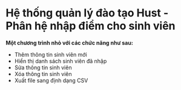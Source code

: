# Hệ thống quản lý đào tạo Hust - Phân hệ nhập điểm cho sinh viên
**Một chương trình nhỏ với các chức năng như sau:**
- Thêm thông tin sinh viên mới
- Hiển thị danh sách sinh viên đã nhập
- Sửa thông tin sinh viên
- Xóa thông tin sinh viên
- Xuất file sang định dạng CSV

